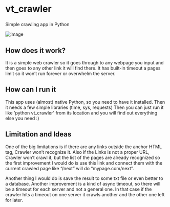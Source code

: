# vt_crawler
###
Simple crawling app in Python

![image](https://user-images.githubusercontent.com/91475993/190469649-61273120-e0e1-43e2-aed1-a2caea33326d.png)

## How does it work?
It is a simple web crawler so it goes through to any webpage you input and then goes to any other link it will find there.
It has built-in timeout a pages limit so it won’t run forever or overwhelm the server. 

## How can I run it
This app uses (almost) native Python, so you need to have it installed. Then it needs a few simple libraries (time, sys, requests)
Then you can just run it like 'python vt_crawler' from its location and you will find out everything else you need :)

## Limitation and Ideas
One of the big limitations is if there are any links outside the anchor HTML tag, Crawler won’t recognize it. 
Also if the Links is not a proper URL, Crawler won’t crawl it, but the list of the pages are already recognized 
so the first improvement I would do is use this link and connect them with the current crawled page like “/next” will do “mypage.com/next”. 

Another thing I would do is save the result to some txt file or even better to a database.
Another improvement is a kind of async timeout, so there will be a timeout for each server and not a general one. 
In that case if the crawler hits a timeout on one server it crawls another and the other one left for later.

